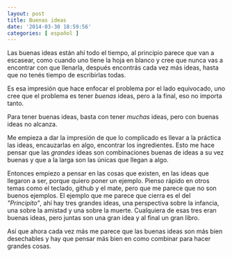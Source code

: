 ```yaml
---
layout: post
title: Buenas ideas
date: '2014-03-30 18:59:56'
categories: [ español ]
---
```


Las buenas ideas están ahí todo el tiempo, al principio parece que van a escasear, como cuando uno tiene la hoja en blanco y cree que nunca vas a encontrar con que llenarla, después encontrás cada vez más ideas, hasta que no tenés tiempo de escribirlas todas.

Es esa impresión que hace enfocar el problema por el lado equivocado, uno cree que el problema es tener *buenas* ideas, pero a la final, eso no importa tanto.

Para tener buenas ideas, basta con tener *muchas* ideas, pero con buenas ideas no alcanza.

Me empieza a dar la impresión de que lo complicado es llevar a la práctica las ideas, encauzarlas en algo, encontrar los ingredientes. Esto me hace pensar que las *grandes* ideas son combinaciones buenas de ideas a su vez buenas y que a la larga son las únicas que llegan a algo.

Entonces empiezo a pensar en las cosas que existen, en las ideas que llegaron a ser, porque quiero poner un ejemplo. Pienso rápido en otros temas como el teclado, github y el mate, pero que me parece que no son buenos ejemplos. El ejemplo que me parece que cierra es el del *"Principito"*, ahí hay tres grandes ideas, una perspectiva sobre la infancia, una sobre la amistad y una sobre la muerte. Cualquiera de esas tres eran buenas ideas, pero juntas son una gran idea y al final un gran libro.

Así que ahora cada vez más me parece que las buenas ideas son más bien desechables y hay que pensar más bien en como combinar para hacer grandes cosas.
